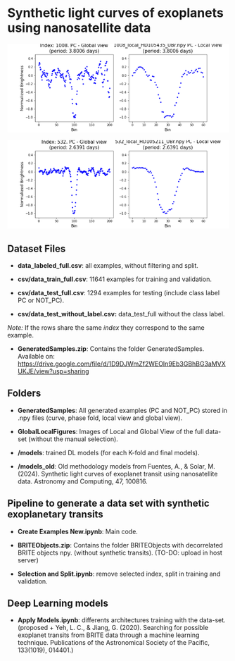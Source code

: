 # Synthetic light curves of exoplanets using nanosatellite data

![example](GlobalLocalFigures/1008_local_HD105435_UBr.npy.png)

![example](GlobalLocalFigures/532_local_HD105211_UBr.npy.png)

## Dataset Files

* **data_labeled_full.csv**: all examples, without filtering and split.

* **csv/data_train_full.csv**: 11641 examples for training and validation.

* **csv/data_test_full.csv**: 1294 examples for testing (include class label PC or NOT_PC). 

* **csv/data_test_without_label.csv:** data_test_full without the class label. 


*Note:* If the rows share the same *index* they correspond to the same example.


* **GeneratedSamples.zip**: Contains the folder GeneratedSamples. Available on: https://drive.google.com/file/d/1D9DJWmZf2WEOIn9Eb3GBhBG3aMVXUKJE/view?usp=sharing

## Folders

* **GeneratedSamples**: All generated examples (PC and NOT_PC) stored in .npy files (curve, phase fold, local view and global view).

* **GlobalLocalFigures**: Images of Local and Global View of the full data-set (without the manual selection).

* **/models**: trained DL models (for each K-fold and final models). 

* **/models_old**: Old methodology models from Fuentes, A., & Solar, M. (2024). Synthetic light curves of exoplanet transit using nanosatellite data. Astronomy and Computing, 47, 100816.

## Pipeline to generate a data set with synthetic exoplanetary transits

* **Create Examples New.ipynb**: Main code.

* **BRITEObjects.zip**:  Contains the folder BRITEObjects with decorrelated BRITE objects npy. (without synthetic transits). (TO-DO: upload in host server)

* **Selection and Split.ipynb**: remove selected index, split in training and validation.

## Deep Learning models

* **Apply Models.ipynb**: differents architectures training with the data-set. (proposed + Yeh, L. C., & Jiang, G. (2020). Searching for possible exoplanet transits from BRITE data through a machine learning technique. Publications of the Astronomical Society of the Pacific, 133(1019), 014401.)



